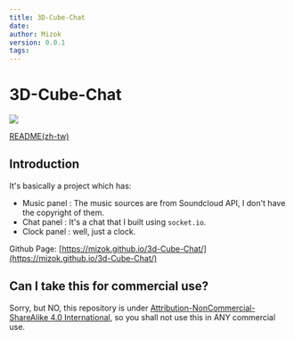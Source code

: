 ```yaml
---
title: 3D-Cube-Chat
date: 
author: Mizok
version: 0.0.1
tags: 
---
```


# 3D-Cube-Chat

![](https://i.imgur.com/IlGZNOp.gif)

[README(zh-tw)](https://github.com/mizok/3d-Cube-Chat/blob/master/README(zh-tw).md)
## Introduction

It's basically a project which has:

- Music panel : The music sources are from Soundcloud API, I don't have the copyright of them.
- Chat panel : It's a chat that I built using `socket.io`.
- Clock panel : well, just a clock.

Github Page: [https://mizok.github.io/3d-Cube-Chat/](https://mizok.github.io/3d-Cube-Chat/)

## Can I take this for commercial use?

Sorry, but NO, this repository is under [Attribution-NonCommercial-ShareAlike 4.0 International](https://creativecommons.org/licenses/by-nc-sa/4.0/), so you shall not use this in ANY commercial use.